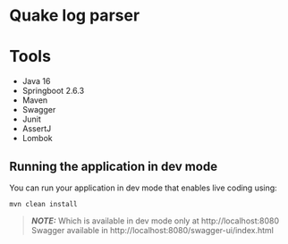 # Quake log parser

# Tools
* Java 16
* Springboot 2.6.3
* Maven
* Swagger
* Junit
* AssertJ
* Lombok

## Running the application in dev mode

You can run your application in dev mode that enables live coding using:
```shell script
mvn clean install
```

> **_NOTE:_**  Which is available in dev mode only at http://localhost:8080
> Swagger available in http://localhost:8080/swagger-ui/index.html
